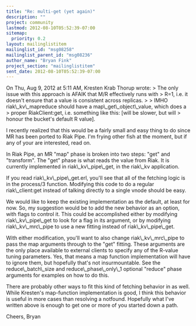 ```yaml
---
title: "Re: multi-get (yet again)"
description: ""
project: community
lastmod: 2012-08-10T05:52:39-07:00
sitemap:
  priority: 0.2
layout: mailinglistitem
mailinglist_id: "msg08258"
mailinglist_parent_id: "msg08236"
author_name: "Bryan Fink"
project_section: "mailinglistitem"
sent_date: 2012-08-10T05:52:39-07:00
---
```



On Thu, Aug 9, 2012 at 5:11 AM, Kresten Krab Thorup  wrote:
&gt; The only issue with this approach is AFAIK that M/R effectively runs with 
&gt; R=1, i.e. it doesn't ensure that a value is consistent across replicas.
&gt;
&gt; IMHO riak\\_kv\\_mapreduce should have a map\\_get\\_object\\_value, which does a 
&gt; proper RiakClient:get, i.e. something like this: [will be slower, but will 
&gt; honour the bucket's default R value].

I recently realized that this would be a fairly small and easy thing
to do since MR has been ported to Riak Pipe. I'm frying other fish at
the moment, but if any of your are interested, read on.

In Riak Pipe, an MR "map" phase is broken into two steps: "get" and
"transform". The "get" phase is what reads the value from Riak. It is
currently implemented in riak\\_kv\\_pipe\\_get, in the riak\\_kv application.

If you read riak\\_kv\\_pipe\\_get.erl, you'll see that all of the fetching
logic is in the process/3 function. Modifying this code to do a
regular riak\\_client:get instead of talking directly to a single vnode
should be easy.

We would like to keep the existing implementation as the default, at
least for now. So, my suggestion would be to add the new behavior as
an option, with flags to control it. This could be accomplished either
by modifying riak\\_kv\\_pipe\\_get to look for a flag in its argument, or
by modifying riak\\_kv\\_mrc\\_pipe to use a new fitting instead of
riak\\_kv\\_pipe\\_get.

With either modification, you'll want to also change riak\\_kv\\_mrc\\_pipe
to pass the map arguments through to the "get" fitting. These
arguments are the only place available to external clients to specify
any of the R-value tuning parameters. Yes, that means a map function
implementation will have to ignore them, but hopefully that's not
insurmountable. See the reduce\\_batch\\_size and reduce\\_phase\\_only\\_1
optional "reduce" phase arguments for examples on how to do this.

There are probably other ways to fit this kind of fetching behavior in
as well. While Kresten's map-function implementation is good, I think
this behavior is useful in more cases than resolving a
notfound. Hopefully what I've written above is enough to get one or
more of you started down a path.

Cheers,
Bryan

